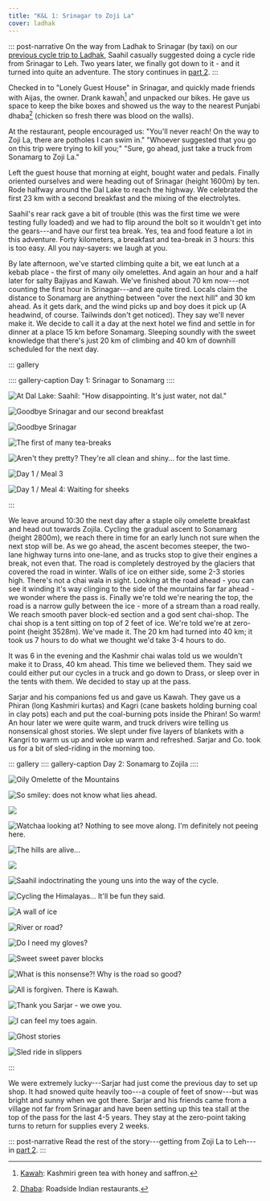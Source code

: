```yaml
---
title: "K&L 1: Srinagar to Zoji La"
cover: ladhak
---
```


::: post-narrative
On the way from Ladhak to Srinagar (by taxi) on our [previous cycle trip to
Ladhak](/blog/2013/09/13/jullay/), Saahil casually suggested doing a
cycle ride from Srinagar to Leh. Two years later, we finally got down to it -
and it turned into quite an adventure. The story continues in [part
2](/blog/2015/10/04/kashmir-and-ladhak-2/).
:::

Checked in to "Lonely Guest House" in Srinagar, and quickly made friends with
Aijas, the owner. Drank kawah[^1] and unpacked our bikes. He gave us space to
keep the bike boxes and showed us the way to the nearest Punjabi dhaba[^2]
(chicken so fresh there was blood on the walls).

At the restaurant, people encouraged us: "You'll never reach! On the way to
Zoji La, there are potholes I can swim in." "Whoever suggested that you go on
this trip were trying to kill you;"  "Sure, go ahead, just take a truck from
Sonamarg to Zoji La."

Left the guest house that morning at eight, bought water and pedals. Finally
oriented ourselves and were heading out of Srinagar (height 1600m) by ten.
Rode halfway around the Dal Lake to reach the highway. We celebrated the first
23 km with a second breakfast and the mixing of the electrolytes.

Saahil's rear rack gave a bit of trouble (this was the first time we were
testing fully loaded) and we had to flip around the bolt so it wouldn't get into
the gears---and have our first tea break. Yes, tea and food feature a lot in
this adventure. Forty kilometers, a breakfast and tea-break in 3 hours: this is
too easy. All you nay-sayers: we laugh at you.

By late afternoon, we've started climbing quite a bit, we eat lunch at a kebab
place - the first of many oily omelettes. And again an hour and a half later for
salty Bajiyas and Kawah. We've finished about 70 km now---not counting the first
hour in Srinagar---and are quite tired. Locals claim the distance to Sonamarg are
anything between "over the next hill" and 30 km ahead. As it gets dark, and the
wind picks up and boy does it pick up (A headwind, of course. Tailwinds don't
get noticed). They say we'll never make it. We decide to call it a day at the
next hotel we find and settle in for dinner at a place 15 km before Sonamarg.
Sleeping soundly with the sweet knowledge that there's just 20 km of climbing and
40 km of downhill scheduled for the next day.

::: gallery

:::: gallery-caption
Day 1: Srinagar to Sonamarg
::::


![At Dal Lake: Saahil: "How disappointing. It's just water, not dal."](/images/kashmir-and-ladhak/srinagar/600x470/dal-lake.jpg)

![Goodbye Srinagar and our second breakfast](/images/kashmir-and-ladhak/srinagar/600x470/bye-bye.jpg)

![Goodbye Srinagar](/images/kashmir-and-ladhak/srinagar/600x470/riverside.jpg)

![The first of many tea-breaks](/images/kashmir-and-ladhak/srinagar/600x470/tea-break.jpg)

![Aren't they pretty? They're all clean and shiny... for the last time.](/images/kashmir-and-ladhak/srinagar/600x470/bikes-posing.jpg)

![Day 1 / Meal 3](/images/kashmir-and-ladhak/srinagar/600x470/meal-three.jpg)

![Day 1 / Meal 4: Waiting for sheeks](/images/kashmir-and-ladhak/srinagar/600x470/meal-four.jpg)

:::

We leave around 10:30 the next day after a staple oily omelette breakfast and
head out towards Zojila. Cycling the gradual ascent to Sonamarg (height 2800m),
we reach there in time for an early lunch not sure when the next stop will
be. As we go ahead, the ascent becomes steeper, the two-lane highway turns into
one-lane, and as trucks stop to give their engines a break, not even that. The
road is completely destroyed by the glaciers that covered the road in winter.
Walls of ice on either side, some 2-3 stories high. There's not a chai wala in
sight.  Looking at the road ahead - you can see it winding it's way clinging to
the side of the mountains far far ahead - we wonder where the pass is. Finally
we're told we're nearing the top, the road is a narrow gully between the ice -
more of a stream than a road really. We reach smooth paver block-ed section and
a god sent chai-shop. The chai shop is a tent sitting on top of 2 feet of ice.
We're told we're at zero-point (height 3528m). We've made it. The 20 km had
turned into 40 km; it took us 7 hours to do what we thought we'd take 3-4 hours
to do.

It was 6 in the evening and the Kashmir chai walas told us we wouldn't make it
to Drass, 40 km ahead. This time we believed them. They said we could either put
our cycles in a truck and go down to Drass, or sleep over in the tents with
them. We decided to stay up at the pass.

Sarjar and his companions fed us and gave us Kawah. They gave us a Phiran
(long Kashmiri kurtas) and Kagri (cane baskets holding burning coal in clay
pots) each and put the coal-burning pots inside the Phiran! So warm! An hour
later we were quite warm, and truck drivers wire telling us nonsensical ghost
stories. We slept under five layers of blankets with a Kangri to warm us up and
woke up warm and refreshed.  Sarjar and Co. took us for a bit of sled-riding in
the morning too.

::: gallery
:::: gallery-caption
Day 2: Sonamarg to Zojila
::::

![Oily Omelette of the Mountains](/images/kashmir-and-ladhak/sonamarg/600x470/omelette-of-the-mountains.jpg)

![So smiley: does not know what lies ahead.](/images/kashmir-and-ladhak/sonamarg/600x470/so-smiley.jpg)

![](/images/kashmir-and-ladhak/sonamarg/600x470/saahil-breakfast.jpg)

![Watchaa looking at? Nothing to see move along. I'm definitely not peeing here.](/images/kashmir-and-ladhak/sonamarg/600x470/pee-break.jpg)

![The hills are alive...](/images/kashmir-and-ladhak/sonamarg/600x470/on-the-side-of-the-mountain.jpg)

![](/images/kashmir-and-ladhak/sonamarg/600x470/impressionable-young-uns.jpg)

![Saahil indoctrinating the young uns into the way of the cycle.](/images/kashmir-and-ladhak/sonamarg/600x470/appreciate-the-view.jpg)

![Cycling the Himalayas... It'll be fun they said.](/images/kashmir-and-ladhak/sonamarg/600x470/walk-the-bike.jpg)

![A wall of ice](/images/kashmir-and-ladhak/sonamarg/600x470/wall-of-ice.jpg)

![River or road?](/images/kashmir-and-ladhak/sonamarg/600x470/river-or-road.jpg)

![Do I need my gloves?](/images/kashmir-and-ladhak/sonamarg/600x470/selfie-towel-head.jpg)

![Sweet sweet paver blocks](/images/kashmir-and-ladhak/sonamarg/600x470/sweet-paver-blocks.jpg)

![What is this nonsense?! Why is the road so good?](/images/kashmir-and-ladhak/sonamarg/600x470/why-is-the-road-so-good.jpg)

![All is forgiven. There is Kawah.](/images/kashmir-and-ladhak/sonamarg/600x470/chai-stall-from-heaven.jpg)

![Thank you Sarjar - we owe you.](/images/kashmir-and-ladhak/sonamarg/600x470/sarjar-and-warmth.jpg)

![I can feel my toes again.](/images/kashmir-and-ladhak/sonamarg/600x470/i-can-feel-my-toes-again.jpg)

![Ghost stories](/images/kashmir-and-ladhak/sonamarg/600x470/ghost-stories.jpg)

![Sled ride in slippers](/images/kashmir-and-ladhak/sonamarg/600x470/sled-riding.jpg)

:::


We were extremely lucky---Sarjar had just come the previous day to set up shop.
It had snowed quite heavily too---a couple of feet of snow---but was bright and
sunny when we got there. Sarjar and his friends came from a village not far
from Srinagar and have been setting up this tea stall at the top of the pass for
the last 4-5 years. They stay at the zero-point taking turns to return for
supplies every 2 weeks.

::: post-narrative
Read the rest of the story---getting from Zoji La to Leh---in [part 2](/blog/2015/10/04/kashmir-and-ladhak-2/).
:::

[^1]: [Kawah](https://en.wikipedia.org/wiki/Kahwah): Kashmiri green tea with honey and saffron.
[^2]: [Dhaba](https://en.wikipedia.org/wiki/Dhaba): Roadside Indian restaurants.
